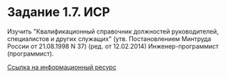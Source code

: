 # Задание 1.7. ИСР
Изучить "Квалификационный справочник должностей руководителей, специалистов и других служащих" (утв. Постановлением Минтруда России от 21.08.1998 N 37) (ред. от 12.02.2014) Инженер-программист (программист).


[Ссылка на информационный ресурс](http://www.aup.ru/docs/d2/116.htm)